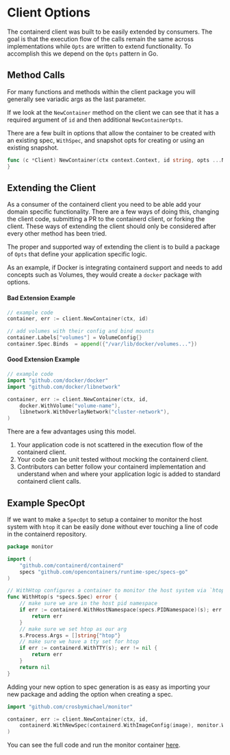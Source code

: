 # Client Options

The containerd client was built to be easily extended by consumers.
The goal is that the execution flow of the calls remain the same across implementations while `Opts` are written to extend functionality.
To accomplish this we depend on the `Opts` pattern in Go.

## Method Calls

For many functions and methods within the client package you will generally see variadic args as the last parameter.

If we look at the `NewContainer` method on the client we can see that it has a required argument of `id` and then additional `NewContainerOpts`.

There are a few built in options that allow the container to be created with an existing spec, `WithSpec`, and snapshot opts for creating or using an existing snapshot.

```go
func (c *Client) NewContainer(ctx context.Context, id string, opts ...NewContainerOpts) (Container, error) {
}
```

## Extending the Client

As a consumer of the containerd client you need to be able add your domain specific functionality.
There are a few ways of doing this, changing the client code, submitting a PR to the containerd client, or forking the client.
These ways of extending the client should only be considered after every other method has been tried.

The proper and supported way of extending the client is to build a package of `Opts` that define your application specific logic.

As an example, if Docker is integrating containerd support and needs to add concepts such as Volumes, they would create a `docker` package with options.

#### Bad Extension Example

```go
// example code
container, err := client.NewContainer(ctx, id)

// add volumes with their config and bind mounts
container.Labels["volumes"] = VolumeConfig{}
container.Spec.Binds  = append({"/var/lib/docker/volumes..."})
```

#### Good Extension Example

```go
// example code
import "github.com/docker/docker"
import "github.com/docker/libnetwork"

container, err := client.NewContainer(ctx, id,
	docker.WithVolume("volume-name"),
	libnetwork.WithOverlayNetwork("cluster-network"),
)
```

There are a few advantages using this model.

1. Your application code is not scattered in the execution flow of the containerd client.
2. Your code can be unit tested without mocking the containerd client.
3. Contributors can better follow your containerd implementation and understand when and where your application logic is added to standard containerd client calls.

## Example SpecOpt

If we want to make a `SpecOpt` to setup a container to monitor the host system with `htop` it can be easily done without ever touching a line of code in the containerd repository.

```go
package monitor

import (
	"github.com/containerd/containerd"
	specs "github.com/opencontainers/runtime-spec/specs-go"
)

// WithHtop configures a container to monitor the host system via `htop`
func WithHtop(s *specs.Spec) error {
	// make sure we are in the host pid namespace
	if err := containerd.WithHostNamespace(specs.PIDNamespace)(s); err != nil {
		return err
	}
	// make sure we set htop as our arg
	s.Process.Args = []string{"htop"}
	// make sure we have a tty set for htop
	if err := containerd.WithTTY(s); err != nil {
		return err
	}
	return nil
}
```

Adding your new option to spec generation is as easy as importing your new package and adding the option when creating a spec.

```go
import "github.com/crosbymichael/monitor"

container, err := client.NewContainer(ctx, id,
	containerd.WithNewSpec(containerd.WithImageConfig(image), monitor.WithHtop),
)
```

You can see the full code and run the monitor container [here](https://github.com/crosbymichael/monitor).
